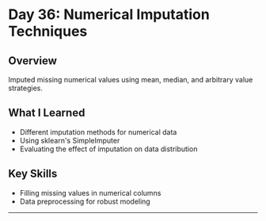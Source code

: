 # Day 36: Numerical Imputation Techniques

## Overview
Imputed missing numerical values using mean, median, and arbitrary value strategies.

## What I Learned
- Different imputation methods for numerical data
- Using sklearn's SimpleImputer
- Evaluating the effect of imputation on data distribution

## Key Skills
- Filling missing values in numerical columns
- Data preprocessing for robust modeling

---